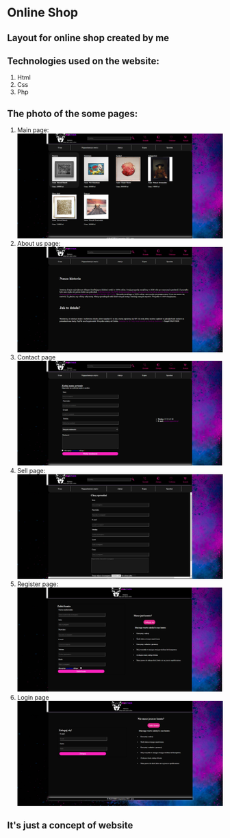 # Online Shop
## Layout for online shop created by me
## Technologies used on the website: 
1. Html
2. Css
3. Php
## The photo of the some pages:
1. Main page:
![main](/photo_website/main.png)
2. About us page:
![about_us](/photo_website/about_us.png)
3. Contact page
![contact](/photo_website/contact.png)
4. Sell page:
![sell](/photo_website/sell.png)
5. Register page:
![register](/photo_website/register.png)
6. Login page
![login](/photo_website/login.png)
## It's just a concept of website
